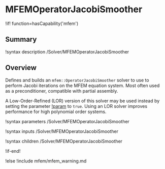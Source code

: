 # MFEMOperatorJacobiSmoother

!if! function=hasCapability('mfem')

## Summary

!syntax description /Solver/MFEMOperatorJacobiSmoother

## Overview

Defines and builds an `mfem::OperatorJacobiSmoother` solver to use to perform Jacobi iterations on
the MFEM equation system. Most often used as a preconditioner, compatible with partial assembly.

A Low-Order-Refined (LOR) version of this solver may be used instead by setting the parameter 
[!param](Solvers/MFEMOperatorJacobiSmoother/low_order_refined) to `true`. Using an LOR solver improves performance for high polynomial 
order systems.

!syntax parameters /Solver/MFEMOperatorJacobiSmoother

!syntax inputs /Solver/MFEMOperatorJacobiSmoother

!syntax children /Solver/MFEMOperatorJacobiSmoother

!if-end!

!else
!include mfem/mfem_warning.md

